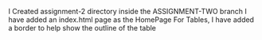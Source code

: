 I Created assignment-2 directory inside the ASSIGNMENT-TWO branch
I have added an index.html page as the HomePage
For Tables, I have added a border to help show the outline of the table